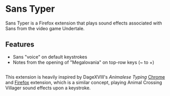 # Sans Typer

Sans Typer is a Firefox extension that plays sound effects associated with Sans from the video game Undertale. 

## Features
- Sans "voice" on default keystrokes
- Notes from the opening of "Megalovania" on top-row keys (~ to +)
## 

This extension is heavily inspired by DageXVIII's *Animalese Typing* [Chrome](https://chromewebstore.google.com/detail/animalese-typing/djbgadolfboockbofalipohdncimebic?hl=en&pli=1) and [Firefox](https://addons.mozilla.org/en-US/firefox/addon/animalese-typing/) extension, which is a similar concept, playing Animal Crossing Villager sound effects upon a keystroke. 